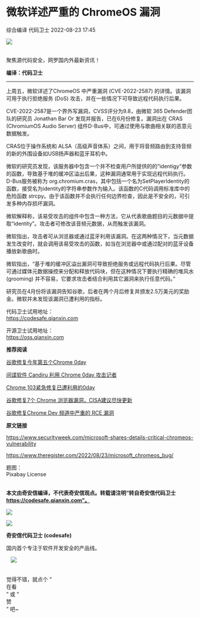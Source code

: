 #  微软详述严重的 ChromeOS 漏洞   
综合编译  代码卫士   2022-08-23 17:45  
  
![](https://mmbiz.qpic.cn/mmbiz_gif/Az5ZsrEic9ot90z9etZLlU7OTaPOdibteeibJMMmbwc29aJlDOmUicibIRoLdcuEQjtHQ2qjVtZBt0M5eVbYoQzlHiaw/640?wx_fmt=gif "")  
  
   
聚焦源代码安全，网罗国内外最新资讯！  
  
**编译：代码卫士**  
  
****  
上周五，微软详述了ChromeOS 中严重漏洞 (CVE-2022-2587) 的详情。该漏洞可用于执行拒绝服务 (DoS) 攻击，并在一些情况下可导致远程代码执行后果。  
  
  
CVE-2022-2587是一个界外写漏洞，CVSS评分为9.8，由微软 365 Defender团队的研究员 Jonathan Bar Or 发现并报告，已在6月份修复。漏洞出在 CRAS (ChromiumOS Audio Server) 组件D-Bus中，可通过使用与歌曲相关联的恶意元数据触发。  
  
CRAS位于操作系统和 ALSA（高级声音体系）之间，用于将音频路由到支持音频的新的外围设备如USB扬声器和蓝牙耳机中。  
  
微软的研究员发现，该服务器中包含一个并不检查用户所提供的的“identigy”参数的函数，导致基于堆的缓冲区溢出后果，这种漏洞通常用于实现远程代码执行。D-Bus服务被称为 org.chromium.cras，其中包括一个名为SetPlayerIdentity的函数，接受名为identity的字符串参数作为输入。该函数的C代码调用标准库中的危险函数 strcpy。由于该函数并不会执行任何边界检查，因此是不安全的，可引发多种内存损坏漏洞。  
  
微软解释称，该易受攻击的组件中包含一种方法，它从代表歌曲题目的元数据中提取“identity”。攻击者可修改该音频元数据，从而触发该漏洞。  
  
微软指出，攻击者可从浏览器或通过蓝牙利用该漏洞。在这两种情况下，当元数据发生改变时，就会调用该易受攻击的函数，如当在浏览器中或通过配对的蓝牙设备播放新歌曲时。  
  
微软指出，“基于堆的缓冲区溢出漏洞可导致拒绝服务或远程代码执行后果。尽管可通过媒体元数据操控来分配和释放代码块，但在这种情况下要执行精确的堆风水 (grooming) 并不容易，它要求攻击者结合利用其它漏洞来执行任意代码。”  
  
研究员在4月份将该漏洞告知谷歌，后者在两个月后修复并颁发2.5万美元的奖励金。微软并未发现该漏洞已遭利用的指标。  
  
  
  
  
代码卫士试用地址：  
https://codesafe.qianxin.com  
  
开源卫士试用地址：  
https://oss.qianxin.com  
  
  
  
  
  
  
  
  
  
  
  
  
**推荐阅读**  
  
[谷歌修复今年第五个Chrome 0day](http://mp.weixin.qq.com/s?__biz=MzI2NTg4OTc5Nw==&mid=2247513606&idx=2&sn=eb7c5b8b8637ed62d0be305f14e2ba9e&chksm=ea94876cdde30e7ac31840c96b22a9c1872036aff023b5d8f88d53f211f15811f84aede4f150&scene=21#wechat_redirect)  
  
  
[间谍软件 Candiru 利用 Chrome 0day 攻击记者](http://mp.weixin.qq.com/s?__biz=MzI2NTg4OTc5Nw==&mid=2247513028&idx=3&sn=79c8d781d604e70522630b58315bf010&chksm=ea9482aedde30bb8b7d8d21ea1ae630e8716995afec64599d4e6d5bff0cf26c5c6cdbfd6fd6a&scene=21#wechat_redirect)  
  
  
[Chrome 103紧急修复已遭利用的0day](http://mp.weixin.qq.com/s?__biz=MzI2NTg4OTc5Nw==&mid=2247512717&idx=1&sn=90d9ee1cbcb33e3442cfd9d4d4c1d958&chksm=ea9483e7dde30af103b74637ffdefd0a6d62164388d12598a2a74b18e802f659d18f3e11a70f&scene=21#wechat_redirect)  
  
  
[谷歌修复7个 Chrome 浏览器漏洞，CISA建议尽快更新](http://mp.weixin.qq.com/s?__biz=MzI2NTg4OTc5Nw==&mid=2247512301&idx=2&sn=8692c38f4cf01bc6ae31e903937819f7&chksm=ea948187dde30891f434d90835b849b48564c5b0c642973efc1eb86324af13f3c4f1bfaefbe9&scene=21#wechat_redirect)  
  
  
[谷歌修复Chrome Dev 频道中严重的 RCE 漏洞](http://mp.weixin.qq.com/s?__biz=MzI2NTg4OTc5Nw==&mid=2247512014&idx=2&sn=c8e692934d4e7fac9cd328d7b583e823&chksm=ea949ea4dde317b260b99b4ce42b5a0a550c1b8ae36721bca277f704497201609f2315a73afa&scene=21#wechat_redirect)  
  
  
  
  
**原文链接**  
  
https://www.securityweek.com/microsoft-shares-details-critical-chromeos-vulnerability  
  
https://www.theregister.com/2022/08/23/microsoft_chromeos_bug/  
  
  
题图：  
Pixabay License  
‍  
  
  
  
**本文由奇安信编译，不代表奇安信观点。转载请注明“转自奇安信代码卫士 https://codesafe.qianxin.com”。**  
  
  
  
  
![](https://mmbiz.qpic.cn/mmbiz_jpg/oBANLWYScMSf7nNLWrJL6dkJp7RB8Kl4zxU9ibnQjuvo4VoZ5ic9Q91K3WshWzqEybcroVEOQpgYfx1uYgwJhlFQ/640?wx_fmt=jpeg "")  
  
![](https://mmbiz.qpic.cn/mmbiz_jpg/oBANLWYScMSN5sfviaCuvYQccJZlrr64sRlvcbdWjDic9mPQ8mBBFDCKP6VibiaNE1kDVuoIOiaIVRoTjSsSftGC8gw/640?wx_fmt=jpeg "")  
  
**奇安信代码卫士 (codesafe)**  
  
国内首个专注于软件开发安全的产品线。  
  
   ![](https://mmbiz.qpic.cn/mmbiz_gif/oBANLWYScMQ5iciaeKS21icDIWSVd0M9zEhicFK0rbCJOrgpc09iaH6nvqvsIdckDfxH2K4tu9CvPJgSf7XhGHJwVyQ/640?wx_fmt=gif "")  
  
   
觉得不错，就点个 “  
在看  
” 或 "  
赞  
” 吧~  
